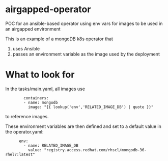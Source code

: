 # airgapped-operator
POC for an ansible-based operator using env vars for images to be used in an airgapped environment

This is an example of a mongoDB k8s operator that
 1) uses Ansible
 2) passes an environment variable as the image used by the deployment
 
# What to look for

In the tasks/main.yaml, all images use

            containers:
            - name: mongodb
              image: "{{ lookup('env','RELATED_IMAGE_DB') | quote }}"
          
to reference images.

These environment variables are then defined and set to a default value in the operator.yaml:

          env:
            - name: RELATED_IMAGE_DB
              value: "registry.access.redhat.com/rhscl/mongodb-36-rhel7:latest"
